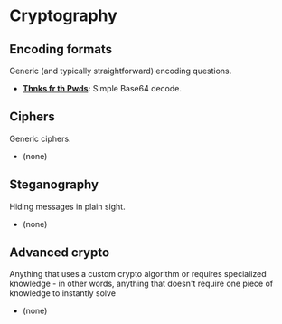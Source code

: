# Cryptography

## Encoding formats
Generic (and typically straightforward) encoding questions.
- **[Thnks fr th Pwds](Thnks-fr-th-pwds.md):** Simple Base64 decode.
## Ciphers 
Generic ciphers.
- (none)
## Steganography
Hiding messages in plain sight.
- (none)
## Advanced crypto
Anything that uses a custom crypto algorithm or requires specialized knowledge - in other words, anything that doesn't require one piece of knowledge to instantly solve
- (none)